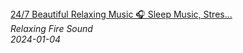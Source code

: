 <!--2024-01-14 01:04:00-->
<div class="yb">
  <a class="nodecor" href="/posts.html?relaks/24_7_beautiful_relaxing_music_sleep_music_stress_relief_music_stop_overthinking">
    <img class="preview" data-videoid="kudxAf03pX0" src="https://i.ytimg.com/vi/kudxAf03pX0/hqdefault_live.jpg" align="middle" alt="">
  </a>
  <div class="inlbl text">
    <a class="nodecor" href="/posts.html?relaks/24_7_beautiful_relaxing_music_sleep_music_stress_relief_music_stop_overthinking">24/7 Beautiful Relaxing Music 🎧 Sleep Music, Stres...</a><br>
    <i class="smaller2">Relaxing Fire Sound</i><br>
    <i class="smaller3">2024-01-04</i>
  </div>
</div>
